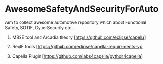 # AwesomeSafetyAndSecurityForAuto
Aim to collect awesome automotive repository which about Functional Safety, SOTIF, CyberSecurity etc..

1. MBSE tool and Arcadia theory
[https://github.com/eclipse/capella]

2. ReqIF tools
[https://github.com/eclipse/capella-requirements-vp]

3. Capella Plugin
[https://github.com/labs4capella/python4capella]
